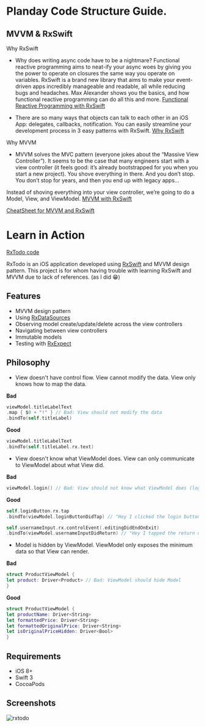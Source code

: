 # Planday Code Structure Guide.

## MVVM & RxSwift

Why RxSwift

- Why does writing async code have to be a nightmare? Functional reactive programming aims to neat-ify your async woes by giving you the power to operate on closures the same way you operate on variables. RxSwift is a brand new library that aims to make your event-driven apps incredibly manageable and readable, all while reducing bugs and headaches. Max Alexander shows you the basics, and how functional reactive programming can do all this and more.
[Functional Reactive Programming with RxSwift](https://realm.io/news/slug-max-alexander-functional-reactive-rxswift/)

- There are so many ways that objects can talk to each other in an iOS App: delegates, callbacks, notification. You can easily streamline your development process in 3 easy patterns with RxSwift. 
[Why RxSwift](https://github.com/ReactiveX/RxSwift/blob/master/Documentation/Why.md)


Why MVVM 

- MVVM solves the MVC pattern (everyone jokes about the “Massive View Controller”). It seems to be the case that many engineers start with a view controller (it feels good: it’s already bootstrapped for you when you start a new project). You shove everything in there. And you don’t stop. You don’t stop for years, and then you end up with legacy apps...

Instead of shoving everything into your view controller, we’re going to do a Model, View, and ViewModel.
[MVVM with RxSwift](https://realm.io/news/slug-max-alexander-mvvm-rxswift/)


[CheatSheet for MVVM and RxSwift](https://github.com/hunght/hunght.github.io/tree/master/MVVM%26RxSwiftCheatSheet)

Learn in Action
======
[RxTodo code](https://bitbucket.org/planday/ios-style-guide/src/b0689d83097c4771b525a6ee16afc2ad50639c1e/RxTodo/?at=master)

RxTodo is an iOS application developed using [RxSwift](https://github.com/ReactiveX/RxSwift) and MVVM design pattern. This project is for whom having trouble with learning RxSwift and MVVM due to lack of references. (as I did 😁)


Features
--------

* MVVM design pattern
* Using [RxDataSources](https://github.com/RxSwiftCommunity/RxDataSources)
* Observing model create/update/delete across the view controllers
* Navigating between view controllers
* Immutable models
* Testing with [RxExpect](https://github.com/devxoul/RxExpect)


Philosophy
----------

* View doesn't have control flow. View cannot modify the data. View only knows how to map the data.

**Bad**

```swift
viewModel.titleLabelText
.map { $0 + "!" } // Bad: View should not modify the data
.bindTo(self.titleLabel)
```

**Good**

```swift
viewModel.titleLabelText
.bindTo(self.titleLabel.rx.text)
```

* View doesn't know what ViewModel does. View can only communicate to ViewModel about what View did.

**Bad**

```swift
viewModel.login() // Bad: View should not know what ViewModel does (login)
```

**Good**

```swift
self.loginButton.rx.tap
.bindTo(viewModel.loginButtonDidTap) // "Hey I clicked the login button"

self.usernameInput.rx.controlEvent(.editingDidEndOnExit)
.bindTo(viewModel.usernameInputDidReturn) // "Hey I tapped the return on username input"
```

* Model is hidden by ViewModel. ViewModel only exposes the minimum data so that View can render.

**Bad**

```swift
struct ProductViewModel {
let product: Driver<Product> // Bad: ViewModel should hide Model
}
```

**Good**

```swift
struct ProductViewModel {
let productName: Driver<String>
let formattedPrice: Driver<String>
let formattedOriginalPrice: Driver<String>
let isOriginalPriceHidden: Driver<Bool>
}
```


Requirements
------------

* iOS 8+
* Swift 3
* CocoaPods


Screenshots
-----------

![rxtodo](https://cloud.githubusercontent.com/assets/931655/21965942/1611927a-dbad-11e6-99ee-3509d06dc242.png)

